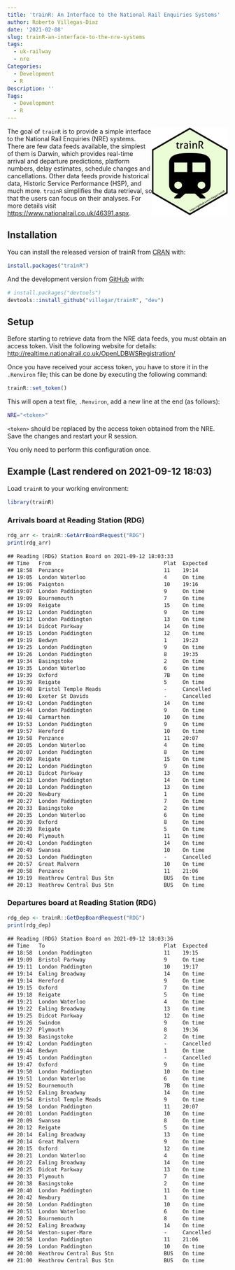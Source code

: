 ```yaml
---
title: 'trainR: An Interface to the National Rail Enquiries Systems'
author: Roberto Villegas-Diaz
date: '2021-02-08'
slug: trainR-an-interface-to-the-nre-systems
tags:
  - uk-railway
  - nre
Categories:
  - Development
  - R
Description: ''
Tags:
  - Development
  - R
---
```


<img src="https://raw.githubusercontent.com/villegar/trainR/main/inst/images/logo.png" alt="logo" align="right" height=200px/>

The goal of `trainR` is to provide a simple interface to the 
National Rail Enquiries (NRE) systems. There are few data feeds 
available, the simplest of them is Darwin, which provides real-time 
arrival and departure predictions, platform numbers, delay estimates, 
schedule changes and cancellations. Other data feeds provide historical 
data, Historic Service Performance (HSP), and much more. `trainR` 
simplifies the data retrieval, so that the users can focus on their 
analyses. For more details visit 
https://www.nationalrail.co.uk/46391.aspx.

## Installation

You can install the released version of trainR from [CRAN](https://CRAN.R-project.org) with:

``` r
install.packages("trainR")
```

And the development version from [GitHub](https://github.com/) with:

``` r
# install.packages("devtools")
devtools::install_github("villegar/trainR", "dev")
```

## Setup
Before starting to retrieve data from the NRE data feeds, you must obtain an access token. 
Visit the following website for details: http://realtime.nationalrail.co.uk/OpenLDBWSRegistration/

Once you have received your access token, you have to store it in the `.Renviron` file; this can be 
done by executing the following command:


```r
trainR::set_token()
```

This will open a text file, `.Renviron`, add a new line at the end (as follows):

```bash
NRE="<token>"
```

`<token>` should be replaced by the access token obtained from the NRE. Save the changes and restart 
your R session.

You only need to perform this configuration once.

## Example (Last rendered on 2021-09-12 18:03)

Load `trainR` to your working environment:

```r
library(trainR)
```

### Arrivals board at Reading Station (RDG)


```r
rdg_arr <- trainR::GetArrBoardRequest("RDG")
print(rdg_arr)
```

```
## Reading (RDG) Station Board on 2021-09-12 18:03:33
## Time   From                                    Plat  Expected
## 18:58  Penzance                                11    19:14
## 19:05  London Waterloo                         4     On time
## 19:06  Paignton                                10    19:16
## 19:07  London Paddington                       9     On time
## 19:09  Bournemouth                             7     On time
## 19:09  Reigate                                 15    On time
## 19:12  London Paddington                       9     On time
## 19:13  London Paddington                       13    On time
## 19:14  Didcot Parkway                          14    On time
## 19:15  London Paddington                       12    On time
## 19:19  Bedwyn                                  1     19:23
## 19:25  London Paddington                       9     On time
## 19:26  London Paddington                       8     19:35
## 19:34  Basingstoke                             2     On time
## 19:35  London Waterloo                         6     On time
## 19:39  Oxford                                  7B    On time
## 19:39  Reigate                                 5     On time
## 19:40  Bristol Temple Meads                    -     Cancelled
## 19:40  Exeter St Davids                        -     Cancelled
## 19:43  London Paddington                       14    On time
## 19:44  London Paddington                       9     On time
## 19:48  Carmarthen                              10    On time
## 19:53  London Paddington                       9     On time
## 19:57  Hereford                                10    On time
## 19:58  Penzance                                11    20:07
## 20:05  London Waterloo                         4     On time
## 20:07  London Paddington                       8     On time
## 20:09  Reigate                                 15    On time
## 20:12  London Paddington                       9     On time
## 20:13  Didcot Parkway                          13    On time
## 20:13  London Paddington                       14    On time
## 20:18  London Paddington                       13    On time
## 20:20  Newbury                                 1     On time
## 20:27  London Paddington                       7     On time
## 20:33  Basingstoke                             2     On time
## 20:35  London Waterloo                         6     On time
## 20:39  Oxford                                  8     On time
## 20:39  Reigate                                 5     On time
## 20:40  Plymouth                                11    On time
## 20:43  London Paddington                       14    On time
## 20:49  Swansea                                 10    On time
## 20:53  London Paddington                       -     Cancelled
## 20:57  Great Malvern                           10    On time
## 20:58  Penzance                                11    21:06
## 19:19  Heathrow Central Bus Stn                BUS   On time
## 20:13  Heathrow Central Bus Stn                BUS   On time
```

### Departures board at Reading Station (RDG)


```r
rdg_dep <- trainR::GetDepBoardRequest("RDG")
print(rdg_dep)
```

```
## Reading (RDG) Station Board on 2021-09-12 18:03:36
## Time   To                                      Plat  Expected
## 18:58  London Paddington                       11    19:15
## 19:09  Bristol Parkway                         9     On time
## 19:11  London Paddington                       10    19:17
## 19:14  Ealing Broadway                         14    On time
## 19:14  Hereford                                9     On time
## 19:15  Oxford                                  7     On time
## 19:18  Reigate                                 5     On time
## 19:21  London Waterloo                         4     On time
## 19:22  Ealing Broadway                         13    On time
## 19:25  Didcot Parkway                          12    On time
## 19:26  Swindon                                 9     On time
## 19:27  Plymouth                                8     19:36
## 19:38  Basingstoke                             2     On time
## 19:42  London Paddington                       -     Cancelled
## 19:44  Bedwyn                                  1     On time
## 19:45  London Paddington                       -     Cancelled
## 19:47  Oxford                                  9     On time
## 19:50  London Paddington                       10    On time
## 19:51  London Waterloo                         6     On time
## 19:52  Bournemouth                             7B    On time
## 19:52  Ealing Broadway                         14    On time
## 19:54  Bristol Temple Meads                    9     On time
## 19:58  London Paddington                       11    20:07
## 20:01  London Paddington                       10    On time
## 20:09  Swansea                                 8     On time
## 20:12  Reigate                                 5     On time
## 20:14  Ealing Broadway                         13    On time
## 20:14  Great Malvern                           9     On time
## 20:15  Oxford                                  12    On time
## 20:21  London Waterloo                         4     On time
## 20:22  Ealing Broadway                         14    On time
## 20:25  Didcot Parkway                          13    On time
## 20:33  Plymouth                                7     On time
## 20:38  Basingstoke                             2     On time
## 20:40  London Paddington                       11    On time
## 20:42  Newbury                                 1     On time
## 20:50  London Paddington                       10    On time
## 20:51  London Waterloo                         6     On time
## 20:52  Bournemouth                             8     On time
## 20:52  Ealing Broadway                         14    On time
## 20:54  Weston-super-Mare                       -     Cancelled
## 20:58  London Paddington                       11    21:06
## 20:59  London Paddington                       10    On time
## 20:00  Heathrow Central Bus Stn                BUS   On time
## 21:00  Heathrow Central Bus Stn                BUS   On time
```

